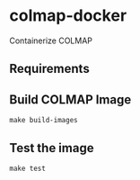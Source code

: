 # colmap-docker
Containerize COLMAP

## Requirements

## Build COLMAP Image

```
make build-images
```

## Test the image

```
make test
```
